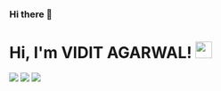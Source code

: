 ### Hi there 👋


# Hi, I'm VIDIT AGARWAL! <img src="https://raw.githubusercontent.com/MartinHeinz/MartinHeinz/master/wave.gif" width="30px">




![](https://img.shields.io/badge/Vidit-Hacked-informational?style=flat&logo=<LOGO_NAME>&logoColor=white&color=2bbc8a)
![](https://img.shields.io/badge/Vidit-Hacked-informational?style=flat&logo=<LOGO_NAME>&logoColor=white&color=2bbc8a)
![](https://img.shields.io/badge/Vidit-Hacked-informational?style=flat&logo=<LOGO_NAME>&logoColor=white&color=2bbc8a)


<!--
**erviditagarwal/erviditagarwal** is a ✨ _special_ ✨ repository because its `README.md` (this file) appears on your GitHub profile.

Here are some ideas to get you started:

- 🔭 I’m currently working on ...
- 🌱 I’m currently learning ...
- 👯 I’m looking to collaborate on ...
- 🤔 I’m looking for help with ...
- 💬 Ask me about ...
- 📫 How to reach me: ...
- 😄 Pronouns: ...
- ⚡ Fun fact: ...
-->
